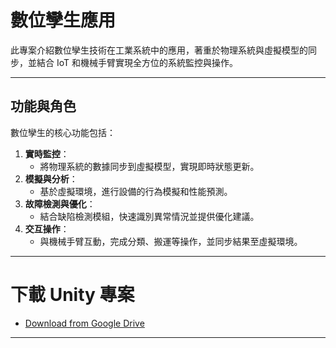 # 數位孿生應用
此專案介紹數位孿生技術在工業系統中的應用，著重於物理系統與虛擬模型的同步，並結合 IoT 和機械手臂實現全方位的系統監控與操作。

---

## 功能與角色

數位孿生的核心功能包括：
1. **實時監控**：
   - 將物理系統的數據同步到虛擬模型，實現即時狀態更新。
2. **模擬與分析**：
   - 基於虛擬環境，進行設備的行為模擬和性能預測。
3. **故障檢測與優化**：
   - 結合缺陷檢測模組，快速識別異常情況並提供優化建議。
4. **交互操作**：
   - 與機械手臂互動，完成分類、搬運等操作，並同步結果至虛擬環境。

---

# 下載 Unity 專案

- [Download from Google Drive](https://reurl.cc/46jey3)

---

